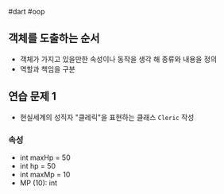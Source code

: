 #dart #oop

## 객체를 도출하는 순서
- 객체가 가지고 있을만한 속성이나 동작을 생각 해 종류와 내용을 정의
- 역할과 책임을 구분

## 연습 문제 1
- 현실세계의 성직자 "클레릭"을 표현하는 클래스 `Cleric` 작성

### 속성
- int maxHp = 50
- int hp = 50
- int maxMp = 10
- MP (10): int